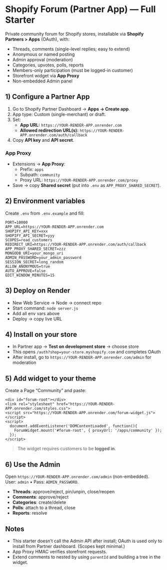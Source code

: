 # Shopify Forum (Partner App) — Full Starter

Private community forum for Shopify stores, installable via **Shopify Partners > Apps** (OAuth), with:
- Threads, comments (single-level replies; easy to extend)
- Anonymous or named posting
- Admin approval (moderation)
- Categories, upvotes, polls, reports
- Members-only participation (must be logged-in customer)
- Storefront widget via **App Proxy**
- Non-embedded Admin panel

## 1) Configure a Partner App
1. Go to Shopify Partner Dashboard → **Apps → Create app**.
2. App type: Custom (single-merchant) or draft.
3. Set:
   - **App URL:** `https://YOUR-RENDER-APP.onrender.com`
   - **Allowed redirection URL(s):** `https://YOUR-RENDER-APP.onrender.com/auth/callback`
4. Copy **API key** and **API secret**.

### App Proxy
- Extensions → **App Proxy**:
  - Prefix: `apps`
  - Subpath: `community`
  - Proxy URL: `https://YOUR-RENDER-APP.onrender.com/proxy`
- Save → copy **Shared secret** (put into `.env` as `APP_PROXY_SHARED_SECRET`).

## 2) Environment variables
Create `.env` from `.env.example` and fill:
```
PORT=10000
APP_URL=https://YOUR-RENDER-APP.onrender.com
SHOPIFY_API_KEY=xxx
SHOPIFY_API_SECRET=yyy
SCOPES=read_customers
REDIRECT_URI=https://YOUR-RENDER-APP.onrender.com/auth/callback
APP_PROXY_SHARED_SECRET=zzz
MONGODB_URI=your_mongo_uri
ADMIN_PASSWORD=your_admin_password
SESSION_SECRET=long_random
ALLOW_ANONYMOUS=true
AUTO_APPROVE=false
EDIT_WINDOW_MINUTES=15
```

## 3) Deploy on Render
- New Web Service → Node → connect repo
- Start command: `node server.js`
- Add all env vars above
- Deploy → copy live URL

## 4) Install on your store
- In Partner app → **Test on development store** → choose store
- This opens `/auth?shop=your-store.myshopify.com` and completes OAuth
- After install, go to `https://YOUR-RENDER-APP.onrender.com/admin` for moderation

## 5) Add widget to your theme
Create a Page “Community” and paste:
```liquid
<div id="forum-root"></div>
<link rel="stylesheet" href="https://YOUR-RENDER-APP.onrender.com/styles.css">
<script src="https://YOUR-RENDER-APP.onrender.com/forum-widget.js"></script>
<script>
  document.addEventListener('DOMContentLoaded', function(){
    ForumWidget.mount('#forum-root', { proxyUrl: '/apps/community' });
  });
</script>
```
> The widget requires customers to be **logged in**.

## 6) Use the Admin
Open `https://YOUR-RENDER-APP.onrender.com/admin` (non-embedded).  
User: `admin` • Pass: `ADMIN_PASSWORD`.

- **Threads**: approve/reject, pin/unpin, close/reopen
- **Comments**: approve/reject
- **Categories**: create/delete
- **Polls**: attach to a thread, close
- **Reports**: resolve

## Notes
- This starter doesn’t call the Admin API after install; OAuth is used only to install from Partner dashboard. (Scopes kept minimal.)
- App Proxy HMAC verifies storefront requests.
- Extend comments to nested by using `parentId` and building a tree in the widget.
